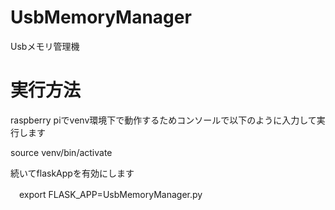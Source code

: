 # UsbMemoryManager
Usbメモリ管理機

# 実行方法

raspberry piでvenv環境下で動作するためコンソールで以下のように入力して実行します

 source venv/bin/activate
 
続いてflaskAppを有効にします

　export FLASK_APP=UsbMemoryManager.py

